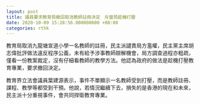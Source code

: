 ```yaml
---
layout: post
title: 議員要求教育局撤回取消教師註冊決定　斥當局趁機打壓
date: 2020-10-09 15:28:56.000000000 +08:00
categories: rthk
---
```


教育局取消九龍塘宣道小學一名教師的註冊，民主派譴責局方濫權，民主黨主席胡志偉批評做法違反程序公義，未有給予涉事教師辯解機會，局方調查過程亦粗疏，僅看一份教案裁定，沒有仔細看教師的教學方法。他認為政府的做法是趁機打壓教育專業，要求撤回決定。

教育界立法會議員葉建源表示，事件不單顯示一名教師受到打壓，而是教師註冊、課程、教學等都受到干預。他說，若情況繼續下去，損失的是香港的現在和未來，民主派十分重視事件，會共同捍衛教育專業。
